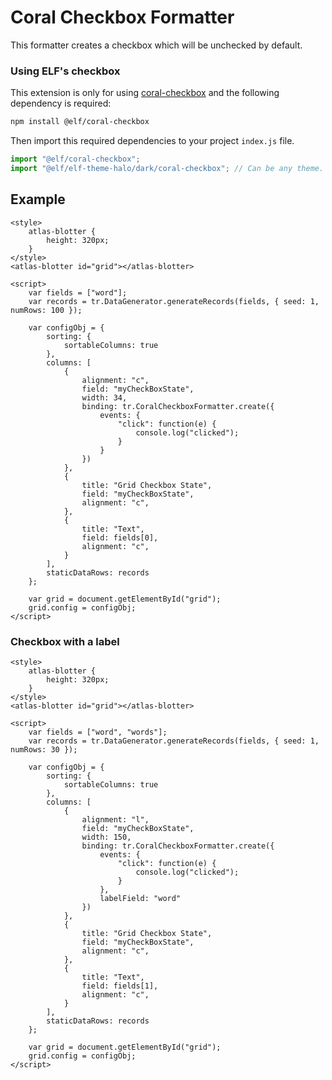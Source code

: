 # Coral Checkbox Formatter

This formatter creates a checkbox which will be unchecked by default.

### Using ELF's checkbox

This extension is only for using [coral-checkbox](https://elf.int.refinitiv.com/elements/coral-checkbox.html) and the following dependency is required:

```bash
npm install @elf/coral-checkbox
```

Then import this required dependencies to your project `index.js` file.

```jsx
import "@elf/coral-checkbox";
import "@elf/elf-theme-halo/dark/coral-checkbox"; // Can be any theme.
```

## Example

```live(formatters)
<style>
	atlas-blotter {
		height: 320px;
	}
</style>
<atlas-blotter id="grid"></atlas-blotter>

<script>
	var fields = ["word"];
	var records = tr.DataGenerator.generateRecords(fields, { seed: 1, numRows: 100 });

	var configObj = {
		sorting: {
			sortableColumns: true
		},
		columns: [
			{
				alignment: "c",
				field: "myCheckBoxState",
				width: 34,
				binding: tr.CoralCheckboxFormatter.create({
					events: {
						"click": function(e) {
							console.log("clicked");
						}
					}
				})
			},
			{
				title: "Grid Checkbox State",
				field: "myCheckBoxState",
				alignment: "c",
			},
			{
				title: "Text",
				field: fields[0],
				alignment: "c",
			}
		],
		staticDataRows: records
	};

	var grid = document.getElementById("grid");
	grid.config = configObj;
</script>
```

### Checkbox with a label

```live(formatters)
<style>
	atlas-blotter {
		height: 320px;
	}
</style>
<atlas-blotter id="grid"></atlas-blotter>

<script>
	var fields = ["word", "words"];
	var records = tr.DataGenerator.generateRecords(fields, { seed: 1, numRows: 30 });

	var configObj = {
		sorting: {
			sortableColumns: true
		},
		columns: [
			{
				alignment: "l",
				field: "myCheckBoxState",
				width: 150,
				binding: tr.CoralCheckboxFormatter.create({
					events: {
						"click": function(e) {
							console.log("clicked");
						}
					},
					labelField: "word"
				})
			},
			{
				title: "Grid Checkbox State",
				field: "myCheckBoxState",
				alignment: "c",
			},
			{
				title: "Text",
				field: fields[1],
				alignment: "c",
			}
		],
		staticDataRows: records
	};

	var grid = document.getElementById("grid");
	grid.config = configObj;
</script>
```
